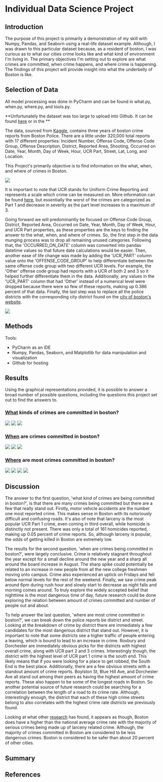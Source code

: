 # Individual Data Science Project
## Introduction
The purpose of this project is primarily a demonstration of my skill with Numpy, Pandas, and Seaborn using a real-life dataset example. Although, I was drawn to this particular dataset because, as a resident of boston, I was curious as to what our cities crime looks like and what kind of environment I'm living in. The primary objectives I'm setting out to explore are what crimes are committed, when crime happens, and where crime is happening. The findings of this project will provide insight into what the underbelly of Boston is like.


## Selection of Data
All model processing was done in PyCharm and can be found in what.py, when.py, where.py, and tools.py.

**Unfortunately the dataset was too large to upload into Github. It can be found [here](https://www.kaggle.com/datasets/AnalyzeBoston/crimes-in-boston) or in the **

The data, sourced from [Kaggle](https://www.kaggle.com/datasets/AnalyzeBoston/crimes-in-boston), contains three years of boston crime reports from Boston Police. There are a little under 320,000 total reports with 17 different properties: Incident Number, Offense Code, Offense Code Group, Offense Description, District, Reported Area, Shooting, Occurred on Date, Year, Month, Day of Week, Hour, UCR Part, Street, Lat, Long, and Location.

This Project's primarily objective is to find information on the what, when, and where of crimes in Boston. 

![](https://github.com/woodleighjATWIT/individualdatasciproject/blob/main/dataset_picture.PNG)

It is important to note that UCR stands for Uniform Crime Reporting and represents a scale which crime can be measured on. More information can be found [here](https://ucr.fbi.gov/crime-in-the-u.s/2011/crime-in-the-u.s.-2011/offense-definitions), but essentially the worst of the crimes are categorized as Part 1 and decrease in severity as the part level increases to a maximum of 3. 

Going forward we will predominantly be focused on Offense Code Group, District, Reported Area, Occurred on Date, Year, Month, Day of Week, Hour, and UCR Part properties, as these properties are the keys to finding the answer to the what, when, and where of crimes. So, the first step in the data munging process was to drop all remaining unused categories. Following that, the 'OCCURRED_ON_DATE' column was converted into pandas datetime values so that future date calculations would be easier. Then, another ease of life change was made by adding the 'UCR_PART' column value onto the 'OFFENSE_CODE_GROUP' to help differentiate between the same offense code group with two different UCR levels. For example, the 'Other' offense code group had reports with a UCR of both 2 and 3 so it helped further differentiate them in the data. Additionally, any values in the 'UCR_PART' column that had 'Other' instead of a numerical level were dropped because there were so few of these reports, making up 0.386 percent of that data. Finally, the last step was to replace all the police districts with the corresponding city district found on the [city of boston's website](https://www.boston.gov/departments/police). 

![](https://github.com/woodleighjATWIT/individualdatasciproject/blob/main/data_munging_code.PNG)


## Methods
Tools:
  * PyCharm as an IDE 
  * Numpy, Pandas, Seaborn, and Matplotlib for data manipulation and visualization
  * Github for hosting 


## Results
Using the graphical representations provided, it is possible to answer a broad number of possible questions, including the questions this project set out to find the answers to.

### [What](https://github.com/woodleighjATWIT/individualdatasciproject/blob/main/what.py) kinds of crimes are committed in boston?
![](https://github.com/woodleighjATWIT/individualdatasciproject/blob/main/AllReportedCrimesbyOffense.png)
![](https://github.com/woodleighjATWIT/individualdatasciproject/blob/main/What_Top20CrimesOverTime.png)
![](https://github.com/woodleighjATWIT/individualdatasciproject/blob/main/What_CrimesOverTime.png)

### [When](https://github.com/woodleighjATWIT/individualdatasciproject/blob/main/when.py) are crimes committed in boston?
![](https://github.com/woodleighjATWIT/individualdatasciproject/blob/main/When_AverageNumberofAllCrimeByMonth.png)
![](https://github.com/woodleighjATWIT/individualdatasciproject/blob/main/When_AverageNumberofCrimeByDayofTheWeek.png)
![](https://github.com/woodleighjATWIT/individualdatasciproject/blob/main/When_AverageNumberofAllCrimeByHour.png)

### [Where](https://github.com/woodleighjATWIT/individualdatasciproject/blob/main/where.py) are most crimes committed in boston?
![](https://github.com/woodleighjATWIT/individualdatasciproject/blob/main/Where_AllCrimesbyDistrict.png)
![](https://github.com/woodleighjATWIT/individualdatasciproject/blob/main/Where_URCCrimesbyDistrict.png)
![](https://github.com/woodleighjATWIT/individualdatasciproject/blob/main/Where_URCCrimesbyStreet_3.png)
![](https://github.com/woodleighjATWIT/individualdatasciproject/blob/main/Where_AllCrimesbyStreet_3.png)


## Discussion
The answer to the first question, 'what kind of crimes are being committed in boston?', is that there are many crimes being committed but there are a few that really stand out. Firstly, motor vehicle accidents are the number one most reported crime. This makes sense in Boston with its notoriously difficult and confusing roads. It's also of note that larceny is the most popular UCR Part 1 crime, even coming in third overall, while homicide is distinctly not present. There was only a total of 161 homicides reported, making up 0.05 percent of crime reports. So, although larceny is popular, the odds of getting killed in Boston are extremely low.

The results for the second question, 'when are crimes being committed in boston?', were largely conclusive. Crime is relatively stagnant throughout the year except for a small decline around the new year and a sharp all around the board increase in August. The sharp spike could potentially be related to an increase in new people from all the new college freshmen moving onto campus. Crime also experienced an uptick on Fridays and fell below normal levels for the rest of the weekend. Finally, we saw crime peak around 6pm during rush hour and slowly start to decrease as night falls and morning comes around. To truly explore the widely accepted belief that nighttime is the most dangerous time of day, future research could be done exploring the relation between amount of crimes committed and number of people out and about. 

To help answer the last question, 'where are most crime committed in boston?', we can break down the police reports be district and street. Looking at the breakdown of crime by district there are immediately a few candidates for the most dangerous district that stand out. However, it is important to note that some districts see a higher traffic of people entering a leaving, which is bound to lead to an increase in crime. Roxbury and Dorchester are immediately obvious picks for the districts with highest overall crime, along with UCR part 2 and 3 crimes. Interestingly though, the district with the highest level of UCR part 1 crime is the south end. This likely means that if you were looking for a place to get robbed, the South End is the best place. Additionally, there are a few obvious streets with a standout amount of crime reports. Boylston St, Blue Hill Ave, and Dorchester Ave all stand out among their peers as having the highest amount of crime reports. These also happen to be some of the longest roads in Boston. So another potential source of future research could be searching for a correlation between the length of a road to its crime rate. Although, interestingly enough, the district that each of these high crime streets belong to also correlates with the highest crime rate districts we previously found.

Looking at what other [research](https://viatravelers.com/is-boston-safe/#:~:text=1%20in%20every%20154%20people,cities%20in%20the%20United%20States.) has found, it appears as though, Boston does have a higher than the national average crime rate with the majority of serious crimes being made up of larceny related crime. Although, the majority of crimes committed in Boston are considered to be less dangerous crimes. Boston is considered to be safer than about 20 percent of other cities.


## Summary



## References



